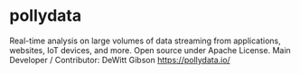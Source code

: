 # pollydata
 Real-time analysis on large volumes of data streaming from applications, websites, IoT devices, and more. Open source under Apache License. 
 Main Developer / Contributor: DeWitt Gibson 
https://pollydata.io/
